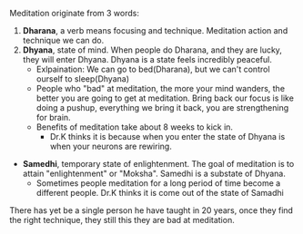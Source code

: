 Meditation originate from 3 words:

1. **Dharana**, a verb means focusing and technique. Meditation action and technique we can do. 
2. **Dhyana**, state of mind. When people do Dharana, and they are lucky, they will enter Dhyana. Dhyana is a state feels incredibly peaceful.
	- Exlpaination: We can go to bed(Dharana), but we can't control ourself to sleep(Dhyana)
	- People who "bad" at meditation, the more your mind wanders, the better you are going to get at meditation. Bring back our focus is like doing a pushup, everything we bring it back, you are strengthening for brain.
	- Benefits of meditation take about 8 weeks to kick in.
		- Dr.K thinks it is because when you enter the state of Dhyana is when your neurons are rewiring.
- **Samedhi**, temporary state of enlightenment. The goal of meditation is to attain "enlightenment" or "Moksha". Samedhi is a substate of Dhyana.
	- Sometimes people meditation for a long period of time become a different people. Dr.K thinks it is come out of the state of Samadhi

There has yet be a single person he have taught in 20 years, once they find the right technique, they still this they are bad at meditation.